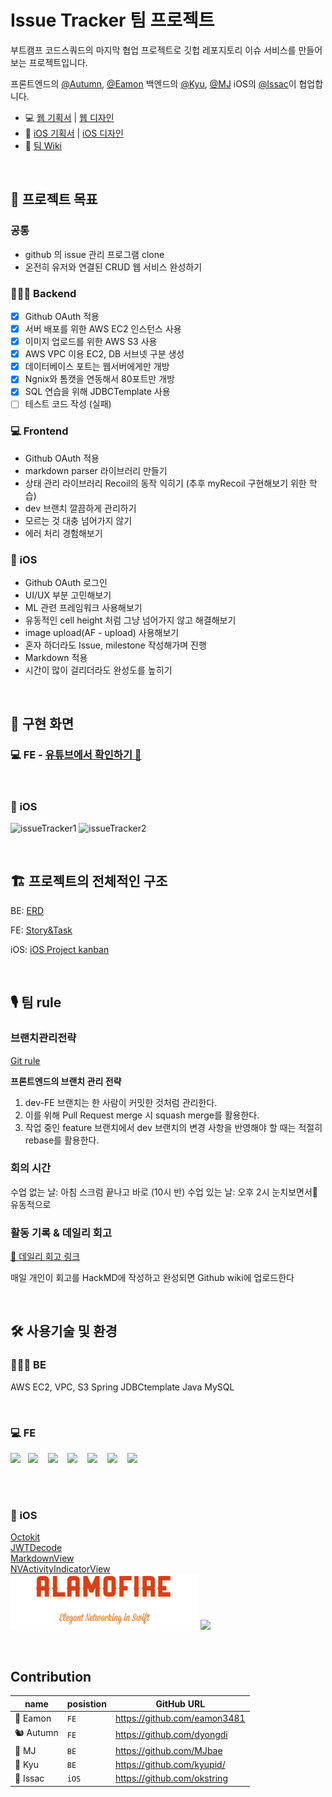 # Issue Tracker 팀 프로젝트

부트캠프 코드스쿼드의 마지막 협업 프로젝트로 깃헙 레포지토리 이슈 서비스를 만들어보는 프로젝트입니다. 

프론트엔드의 [@Autumn](https://github.com/dyongdi), [@Eamon](https://github.com/eamon3481) 백엔드의 [@Kyu](https://github.com/kyu-kim-kr), [@MJ](https://github.com/MJbae) iOS의 [@Issac](https://github.com/okstring)이 협업합니다.

- 💻 [웹 기획서](https://www.figma.com/proto/iOTGa5otAchVNyxqX6kjNI/FE_%EC%9D%B4%EC%8A%88%ED%8A%B8%EB%9E%98%EC%BB%A4?page-id=89%3A0&node-id=89%3A32&viewport=110%2C361%2C0.5&scaling=contain) | [웹 디자인](https://www.figma.com/file/iOTGa5otAchVNyxqX6kjNI/FE_%EC%9D%B4%EC%8A%88%ED%8A%B8%EB%9E%98%EC%BB%A4?node-id=32%3A243)
- 🍎 [iOS 기획서](https://www.figma.com/proto/qbGq144JknCEt25Sx1fxdb/iOS_%EC%9D%B4%EC%8A%88%ED%8A%B8%EB%9E%98%EC%BB%A4?page-id=122%3A3233&node-id=122%3A3239&viewport=-8430%2C178%2C0.5&scaling=contain) | [iOS 디자인](https://www.figma.com/file/qbGq144JknCEt25Sx1fxdb/iOS_%EC%9D%B4%EC%8A%88%ED%8A%B8%EB%9E%98%EC%BB%A4?node-id=87%3A314)
- 🔗 [팀 Wiki](https://github.com/kyupid/issue-tracker/wiki)

<br>

## 🎯 프로젝트 목표

### 공통
- github 의 issue 관리 프로그램 clone
- 온전히 유저와 연결된 CRUD 웹 서비스 완성하기

### 👨🏻‍💻 Backend

  - [x] Github OAuth 적용
  - [x] 서버 배포를 위한 AWS EC2 인스턴스 사용
  - [x] 이미지 업로드를 위한 AWS S3 사용
  - [x] AWS VPC 이용 EC2, DB 서브넷 구분 생성
  - [x] 데이터베이스 포트는 웹서버에게만 개방
  - [x] Ngnix와 톰캣을 연동해서 80포트만 개방
  - [x] SQL 연습을 위해 JDBCTemplate 사용
  - [ ] 테스트 코드 작성 (실패)

### 💻 Frontend
- Github OAuth 적용
-  markdown parser 라이브러리 만들기
-  상태 관리 라이브러리 Recoil의 동작 익히기 (추후 myRecoil 구현해보기 위한 학습)
-  dev 브랜치 깔끔하게 관리하기
-  모르는 것 대충 넘어가지 않기
-  에러 처리 경험해보기

### 🍎 iOS

 - Github OAuth 로그인
 - UI/UX 부분 고민해보기
 - ML 관련 프레임워크 사용해보기
 - 유동적인 cell height 처럼 그냥 넘어가지 않고 해결해보기
 - image upload(AF - upload) 사용해보기
 - 혼자 하더라도 Issue, milestone 작성해가며 진행
 - Markdown 적용
 - 시간이 많이 걸리더라도 완성도를 높히기

<br>

## 🎊 구현 화면

### 💻 FE - [유튜브에서 확인하기 👀](https://youtu.be/HqTxYrGWDD8)

<br>

### 🍎 iOS

![issueTracker1](https://user-images.githubusercontent.com/62657991/124244476-f0980900-db59-11eb-9860-182b75ae84cf.gif)
![issueTracker2](https://user-images.githubusercontent.com/62657991/124244450-e970fb00-db59-11eb-9258-22753f813ad0.gif)

<br>


## 🏗 프로젝트의 전체적인 구조

BE: [ERD](https://user-images.githubusercontent.com/59721293/123792300-70846000-d91b-11eb-925d-6bec6eba8064.jpg)

FE: [Story&Task](https://github.com/kyu-kim-kr/issue-tracker/wiki/FE_-Story&Task)

iOS: [iOS Project kanban](https://github.com/kyu-kim-kr/issue-tracker/projects/2)

<br>

## 🎙 팀 rule

### 브랜치관리전략

[Git rule](https://github.com/kyu-kim-kr/issue-tracker/wiki/회의록#git-rule)

**프론트엔드의 브랜치 관리 전략**

1. dev-FE 브랜치는 한 사람이 커밋한 것처럼 관리한다.
2. 이를 위해 Pull Request merge 시 squash merge를 활용한다.
3. 작업 중인 feature 브랜치에서 dev 브랜치의 변경 사항을 반영해야 할 때는 적절히 rebase를 활용한다.


### 회의 시간

수업 없는 날: 아침 스크럼 끝나고 바로 (10시 반) 수업 있는 날: 오후 2시 눈치보면서👀 유동적으로

### 활동 기록 & 데일리 회고 
[🔗 데일리 회고 링크](https://github.com/kyu-kim-kr/issue-tracker/wiki/%5B1주차%5D-활동-기록-&-데일리-회고#0607-회고-월)

매일 개인이 회고를 HackMD에 작성하고 완성되면 Github wiki에 업로드한다




<br>


## 🛠 사용기술 및 환경

### 👨🏻‍💻 BE

AWS EC2, VPC, S3
Spring JDBCtemplate
Java
MySQL

<br>

### 💻 FE

<img src="https://img.shields.io/badge/React-61DAFB?style=flat-square&logo=react&logoColor=white"/><span>&nbsp;&nbsp;</span>
<img src="https://img.shields.io/badge/TypeScript-3178C6?style=flat-square&logo=TypeScript&logoColor=white"/>
<span>&nbsp;&nbsp;</span>
<img src="https://img.shields.io/badge/JavaScript-F7DF1E?style=flat-square&logo=JavaScript&logoColor=white"/>
<span>&nbsp;&nbsp;</span>
<img src="https://img.shields.io/badge/Recoil-764ABC?style=flat-square&logo=&logoColor=white"/>
<span>&nbsp;&nbsp;</span>
<img src="https://img.shields.io/badge/HTML5-E34F26?style=flat-square&logo=HTML5&logoColor=white"/>
<span>&nbsp;&nbsp;</span>
<img src="https://img.shields.io/badge/CSS3-1572B6?style=flat-square&logo=CSS3&logoColor=white"/>
<span>&nbsp;&nbsp;</span>
<img src="https://img.shields.io/badge/StyledComponent-A9225C?style=flat-square&logo=&logoColor=white"/>

<br>
<br>


### 🍎 iOS

[Octokit](https://github.com/nerdishbynature/octokit.swift)
<br>
[JWTDecode](https://github.com/auth0/JWTDecode.swift)
<br>
[MarkdownView](https://github.com/keitaoouchi/MarkdownView)
<br>
[NVActivityIndicatorView](https://github.com/ninjaprox/NVActivityIndicatorView)
<br>
[<img src="https://raw.githubusercontent.com/Alamofire/Alamofire/master/Resources/AlamofireLogo.png" width="300">](https://github.com/Alamofire/Alamofire)
[<img src="https://user-images.githubusercontent.com/62657991/122516186-6a53d100-d049-11eb-84f7-c36ee5757f9b.png" width="300">](https://github.com/airbnb/lottie-ios)

<br>



## Contribution

|name|posistion|GitHub URL|
|------|---|---|
|🙊 Eamon|`FE`|https://github.com/eamon3481|
|🐿 Autumn|`FE`|https://github.com/dyongdi|
|🐻 MJ|`BE`|https://github.com/MJbae|
|🐶 Kyu|`BE`|https://github.com/kyupid/|
|🐴 Issac|`iOS`|https://github.com/okstring|
